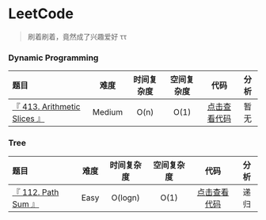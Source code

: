 # LeetCode

> 刷着刷着，竟然成了兴趣爱好 ττ


### Dynamic Programming

| 题目 | 难度 | 时间复杂度 | 空间复杂度 | 代码 | 分析 |
| :----- | :---: | :---: | :---: | :---: | :---: |
| [『 413. Arithmetic Slices 』](https://leetcode.com/problems/arithmetic-slices/) | Medium | O(n) | O(1) | [点击查看代码](/dynamic-programming/413/solution2.js) | 暂无 |

### Tree

| 题目 | 难度 | 时间复杂度 | 空间复杂度 | 代码 | 分析 |
| :----- | :---: | :---: | :---: | :---: | :---: |
| [『 112. Path Sum 』](https://leetcode.com/problems/path-sum/) | Easy | O(logn) | O(1) | [点击查看代码](/tree/112/solution1.js) | 递归 |